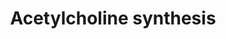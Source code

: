 ---
annotations:
- id: PW:0000408
  parent: classic metabolic pathway
  type: Pathway Ontology
  value: acetylcholine metabolic pathway
authors:
- A.Kwa
- MaintBot
- Thomas
- Christine Chichester
- Mkutmon
- Egonw
- Fehrhart
- L Dupuis
- Eweitz
description: Acetylcholine is an important neurotransmitter. It can be rapidly released
  in the synaptic cleft upon activation of the neuron. In the synaptic cleft the compound
  is degraded rapidly into choline and acetate, this is essential for proper neuronal
  functioning. Choline and Acetate are taken up into the cytosol and recycled for
  the next activation.
last-edited: 2021-05-14
organisms:
- Danio rerio
redirect_from:
- /index.php/Pathway:WP476
- /instance/WP476
- /instance/WP476_r116847
revision: r116847
schema-jsonld:
- '@context': https://schema.org/
  '@id': https://wikipathways.github.io/pathways/WP476.html
  '@type': Dataset
  creator:
    '@type': Organization
    name: WikiPathways
  description: Acetylcholine is an important neurotransmitter. It can be rapidly released
    in the synaptic cleft upon activation of the neuron. In the synaptic cleft the
    compound is degraded rapidly into choline and acetate, this is essential for proper
    neuronal functioning. Choline and Acetate are taken up into the cytosol and recycled
    for the next activation.
  keywords:
  - Acetate
  - Acetyl-CoA
  - 'Acetylcholine '
  - Choline
  - 'Choline '
  - Cytidine diphosphate choline
  - 'Glycerophosphocholine '
  - Phosphorylcholine
  - 'Posphatidylcholines '
  - 'Posphatidylethanolamines '
  - ache
  - chat
  - chka
  - pcyt1aa
  - pdha1a
  - pemt
  license: CC0
  name: Acetylcholine synthesis
seo: CreativeWork
title: Acetylcholine synthesis
wpid: WP476
---